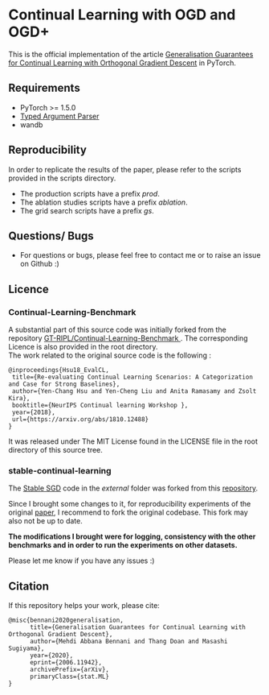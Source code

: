 # Continual Learning with OGD and OGD+

This is the official implementation of the article [Generalisation Guarantees for Continual Learning with Orthogonal
 Gradient
 Descent](https://arxiv.org/abs/2006.11942) in PyTorch.
 
## Requirements
- PyTorch >= 1.5.0 
- [Typed Argument Parser](https://github.com/swansonk14/typed-argument-parser)
- wandb


## Reproducibility
In order to replicate the results of the paper, please refer to the scripts provided in the scripts
 directory.
- The production scripts have a prefix *prod*.
- The ablation studies scripts have a prefix *ablation*.
- The grid search scripts have a prefix *gs*.
 
## Questions/ Bugs
- For questions or bugs, please feel free to contact me or to raise an issue on Github :)


## Licence
### Continual-Learning-Benchmark
A substantial part of this source code was initially forked from the repository [GT-RIPL/Continual-Learning-Benchmark
](https://github.com/GT-RIPL/Continual-Learning-Benchmark). The corresponding Licence is also
 provided in the root directory.  
 The work related to the original source code is the following : 
 ```
@inproceedings{Hsu18_EvalCL,
  title={Re-evaluating Continual Learning Scenarios: A Categorization and Case for Strong Baselines},
  author={Yen-Chang Hsu and Yen-Cheng Liu and Anita Ramasamy and Zsolt Kira},
  booktitle={NeurIPS Continual learning Workshop },
  year={2018},
  url={https://arxiv.org/abs/1810.12488}
}
```
 
It was released under The MIT License found in the LICENSE file in the root directory of this
 source tree. 
 
 ### stable-continual-learning
 The [Stable SGD](https://arxiv.org/abs/2006.06958) code in the *external* folder was forked from
  this [repository](https://github.com/imirzadeh/stable-continual-learning/tree/master/stable_sgd).
 
 Since I brought some changes to it, for reproducibility experiments of the original [paper](https://arxiv.org/abs/2006.06958), I
  recommend to fork the original codebase. This fork may also not be up to date.
 
 **The modifications I brought were for
 logging, consistency with the other benchmarks and in order
 to run the experiments on other datasets.** 
 
  Please let me know if you have any issues :)
  
  
## Citation
If this repository helps your work, please cite:

```
@misc{bennani2020generalisation,
      title={Generalisation Guarantees for Continual Learning with Orthogonal Gradient Descent}, 
      author={Mehdi Abbana Bennani and Thang Doan and Masashi Sugiyama},
      year={2020},
      eprint={2006.11942},
      archivePrefix={arXiv},
      primaryClass={stat.ML}
}
```